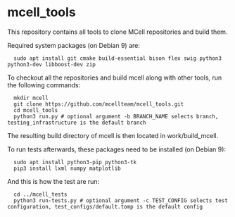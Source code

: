 # mcell_tools

This repository contains all tools to clone MCell repositories and build them.

Required system packages (on Debian 9) are:

```
  sudo apt install git cmake build-essential bison flex swig python3 python3-dev libboost-dev zip
```

To checkout all the repositories and build mcell along with other tools, run the following commands:

```
  mkdir mcell
  git clone https://github.com/mcellteam/mcell_tools.git
  cd mcell_tools
  python3 run.py # optional argument -b BRANCH_NAME selects branch, testing_infrastructure is the default branch
```
  
The resulting build directory of mcell is then located in work/build_mcell.


To run tests afterwards, these packages need to be installed (on Debian 9):

```
  sudo apt install python3-pip python3-tk
  pip3 install lxml numpy matplotlib
```

And this is how the test are run:

```
  cd ../mcell_tests
  python3 run-tests.py # optional argument -c TEST_CONFIG selects test configuration, test_configs/default.tomp is the default config
```
